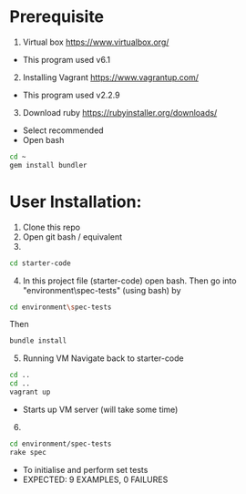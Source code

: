 # Prerequisite

1. Virtual box
https://www.virtualbox.org/
- This program used v6.1

2. Installing Vagrant
https://www.vagrantup.com/
- This program used v2.2.9

3. Download ruby
https://rubyinstaller.org/downloads/
- Select recommended
- Open bash
```bash
cd ~
gem install bundler
```





# User Installation:

1. Clone this repo
2. Open git bash / equivalent
3. 
```bash
cd starter-code
```

4. In this project file (starter-code) open bash.
Then go into "environment\spec-tests" (using bash) by
```bash
cd environment\spec-tests
```
Then
```bash
bundle install
```
5. Running VM
Navigate back to starter-code
```bash
cd ..
cd ..
vagrant up
```
- Starts up VM server (will take some time)

6.
```bash
cd environment/spec-tests
rake spec
```
- To initialise and perform set tests
- EXPECTED: 9 EXAMPLES, 0 FAILURES
